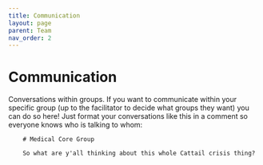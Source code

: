 ```yaml
---
title: Communication
layout: page
parent: Team
nav_order: 2
---
```


# Communication

Conversations within groups. If you want to communicate within your specific group (up to the facilitator to decide what groups they want) you can do so here! Just format your conversations like this in a comment so everyone knows who is talking to whom:  
```
    # Medical Core Group 
    
    So what are y'all thinking about this whole Cattail crisis thing?
```

<script src="https://giscus.app/client.js"
        data-repo="future-of-security/simulation-template"
        data-repo-id="R_kgDOOWMSYg"
        data-category="Show and tell"
        data-category-id="DIC_kwDOOWMSYs4Co59Z"
        data-mapping="pathname"
        data-strict="0"
        data-reactions-enabled="0"
        data-emit-metadata="0"
        data-input-position="bottom"
        data-theme="preferred_color_scheme"
        data-lang="en"
        data-loading="lazy"
        crossorigin="anonymous"
        async>
</script>
